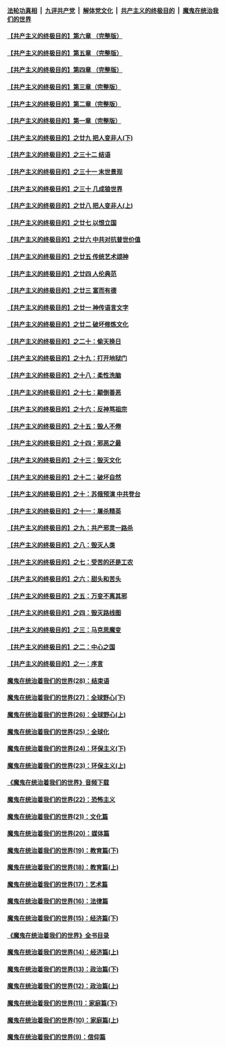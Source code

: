 ####  [法轮功真相](../../../../basic/blob/master/README.md?t=07071602) &nbsp;|&nbsp; [九评共产党](../../../../9ping.md/blob/master/README.md?t=07071602) &nbsp;|&nbsp; [解体党文化](../../../../jtdwh.md/blob/master/README.md?t=07071602)  &nbsp;|&nbsp; [共产主义的终极目的](../../../../gczydzjmd.md/blob/master/README.md?t=07071602) &nbsp;|&nbsp; [魔鬼在统治我们的世界](../../../../mgztzwmdsj.md/blob/master/README.md?t=07071602) 

#### [【共产主义的终极目的】第六章 （完整版）](../pages/nsc422/n11428913.md?t=07071602) 

#### [【共产主义的终极目的】第五章 （完整版）](../pages/nsc422/n11428912.md?t=07071602) 

#### [【共产主义的终极目的】第四章 （完整版）](../pages/nsc422/n11428907.md?t=07071602) 

#### [【共产主义的终极目的】第三章（完整版）](../pages/nsc422/n11428848.md?t=07071602) 

#### [【共产主义的终极目的】第二章（完整版）](../pages/nsc422/n11428831.md?t=07071602) 

#### [【共产主义的终极目的】第一章（完整版）](../pages/nsc422/n11417651.md?t=07071602) 

#### [【共产主义的终极目的】之廿九 把人变非人(下)](../pages/nsc422/n11344140.md?t=07071602) 

#### [【共产主义的终极目的】之三十二 结语](../pages/nsc422/n11360535.md?t=07071602) 

#### [【共产主义的终极目的】之三十一 末世景观](../pages/nsc422/n11351129.md?t=07071602) 

#### [【共产主义的终极目的】之三十 几成狼世界](../pages/nsc422/n11348280.md?t=07071602) 

#### [【共产主义的终极目的】之廿八 把人变非人(上)](../pages/nsc422/n11340492.md?t=07071602) 

#### [【共产主义的终极目的】之廿七 以恨立国](../pages/nsc422/n11336944.md?t=07071602) 

#### [【共产主义的终极目的】之廿六 中共对抗普世价值](../pages/nsc422/n11324785.md?t=07071602) 

#### [【共产主义的终极目的】之廿五 传统艺术颂神](../pages/nsc422/n11296396.md?t=07071602) 

#### [【共产主义的终极目的】之廿四 人伦典范](../pages/nsc422/n11296397.md?t=07071602) 

#### [【共产主义的终极目的】之廿三 富而有德](../pages/nsc422/n11283598.md?t=07071602) 

#### [【共产主义的终极目的】之廿一 神传语言文字](../pages/nsc422/n11263265.md?t=07071602) 

#### [【共产主义的终极目的】之廿二 破坏修炼文化](../pages/nsc422/n11245728.md?t=07071602) 

#### [【共产主义的终极目的】之二十：偷天换日](../pages/nsc422/n11238846.md?t=07071602) 

#### [【共产主义的终极目的】之十九：打开地狱门](../pages/nsc422/n11206376.md?t=07071602) 

#### [【共产主义的终极目的】之十八：柔性洗脑](../pages/nsc422/n11199994.md?t=07071602) 

#### [【共产主义的终极目的】之十七：颠倒善恶](../pages/nsc422/n11179782.md?t=07071602) 

#### [【共产主义的终极目的】之十六：反神骂祖宗](../pages/nsc422/n11166798.md?t=07071602) 

#### [【共产主义的终极目的】之十五：毁人不倦](../pages/nsc422/n11166792.md?t=07071602) 

#### [【共产主义的终极目的】之十四：邪恶之最](../pages/nsc422/n11150249.md?t=07071602) 

#### [【共产主义的终极目的】之十三：毁灭文化](../pages/nsc422/n11135227.md?t=07071602) 

#### [【共产主义的终极目的】之十二：破坏自然](../pages/nsc422/n11135214.md?t=07071602) 

#### [【共产主义的终极目的】之十：苏俄预演 中共登台](../pages/nsc422/n11118424.md?t=07071602) 

#### [【共产主义的终极目的】之十一：屠杀精英](../pages/nsc422/n11118442.md?t=07071602) 

#### [【共产主义的终极目的】之九：共产邪灵一路杀](../pages/nsc422/n11114139.md?t=07071602) 

#### [【共产主义的终极目的】之八：毁灭人类](../pages/nsc422/n11108503.md?t=07071602) 

#### [【共产主义的终极目的】之七：受苦的还是工农](../pages/nsc422/n11101809.md?t=07071602) 

#### [【共产主义的终极目的】之六：甜头和苦头](../pages/nsc422/n11096971.md?t=07071602) 

#### [【共产主义的终极目的】之五：万变不离其邪](../pages/nsc422/n11091285.md?t=07071602) 

#### [【共产主义的终极目的】之四：毁灭路线图](../pages/nsc422/n11086284.md?t=07071602) 

#### [【共产主义的终极目的】之三：马克思魔变](../pages/nsc422/n11061941.md?t=07071602) 

#### [【共产主义的终极目的】之二：中心之国](../pages/nsc422/n11047728.md?t=07071602) 

#### [【共产主义的终极目的】之一：序言](../pages/nsc422/n11086077.md?t=07071602) 

#### [魔鬼在统治着我们的世界(28)：结束语](../pages/nsc422/n10936246.md?t=07071602) 

#### [魔鬼在统治着我们的世界(27)：全球野心(下)](../pages/nsc422/n10928319.md?t=07071602) 

#### [魔鬼在统治着我们的世界(26)：全球野心(上)](../pages/nsc422/n10900318.md?t=07071602) 

#### [魔鬼在统治着我们的世界(25)：全球化](../pages/nsc422/n10788205.md?t=07071602) 

#### [魔鬼在统治着我们的世界(24)：环保主义(下)](../pages/nsc422/n10695307.md?t=07071602) 

#### [魔鬼在统治着我们的世界(23)：环保主义(上)](../pages/nsc422/n10688613.md?t=07071602) 

#### [《魔鬼在统治着我们的世界》音频下载](../pages/nsc422/n10635553.md?t=07071602) 

#### [魔鬼在统治着我们的世界(22)：恐怖主义](../pages/nsc422/n10614727.md?t=07071602) 

#### [魔鬼在统治着我们的世界(21)：文化篇](../pages/nsc422/n10597706.md?t=07071602) 

#### [魔鬼在统治着我们的世界(20)：媒体篇](../pages/nsc422/n10586579.md?t=07071602) 

#### [魔鬼在统治着我们的世界(19)：教育篇(下)](../pages/nsc422/n10564808.md?t=07071602) 

#### [魔鬼在统治着我们的世界(18)：教育篇(上)](../pages/nsc422/n10526970.md?t=07071602) 

#### [魔鬼在统治着我们的世界(17)：艺术篇](../pages/nsc422/n10499093.md?t=07071602) 

#### [魔鬼在统治着我们的世界(16)：法律篇](../pages/nsc422/n10485969.md?t=07071602) 

#### [魔鬼在统治着我们的世界(15)：经济篇(下)](../pages/nsc422/n10469975.md?t=07071602) 

#### [《魔鬼在统治着我们的世界》全书目录](../pages/nsc422/n10464261.md?t=07071602) 

#### [魔鬼在统治着我们的世界(14)：经济篇(上)](../pages/nsc422/n10457370.md?t=07071602) 

#### [魔鬼在统治着我们的世界(13)：政治篇(下)](../pages/nsc422/n10448270.md?t=07071602) 

#### [魔鬼在统治着我们的世界(12)：政治篇(上)](../pages/nsc422/n10444576.md?t=07071602) 

#### [魔鬼在统治着我们的世界(11)：家庭篇(下)](../pages/nsc422/n10440961.md?t=07071602) 

#### [魔鬼在统治着我们的世界(10)：家庭篇(上)](../pages/nsc422/n10435448.md?t=07071602) 

#### [魔鬼在统治着我们的世界(9)：信仰篇](../pages/nsc422/n10432159.md?t=07071602) 

